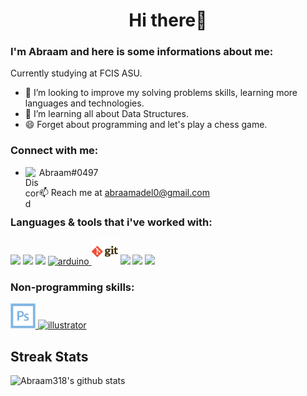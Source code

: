 <h1 align="center">Hi there👋</h1>
<h3> I'm Abraam and here is some informations about me: </h3>

Currently studying at FCIS ASU.


- 👯 I’m looking to improve my solving problems skills, learning more languages and technologies.
- 🌱 I’m learning all about Data Structures.
- 😄 Forget about programming and let's play a chess game.
### Connect with me:
- <img align="left" alt="Discord" width="22px" src="https://preview.redd.it/s9biyhs4lix61.jpg?width=960&crop=smart&auto=webp&s=815ce0836ecc4a00dfe63ac1aa28edf3fc523d26" />Abraam#0497

📫 Reach me at abraamadel0@gmail.com

<h3> Languages & tools that i've worked with: </h3>

<img width ='42px' src ='https://raw.githubusercontent.com/rahulbanerjee26/githubAboutMeGenerator/main/icons/cpp.svg'> </a> 
<img width ='42px' src ='https://raw.githubusercontent.com/rahulbanerjee26/githubAboutMeGenerator/main/icons/python.svg'> </a>
<img width ='42px' src ='https://raw.githubusercontent.com/rahulbanerjee26/githubAboutMeGenerator/main/icons/html.svg'> </a>
 <a href="https://www.arduino.cc/" target="_blank"> <img src="https://cdn.worldvectorlogo.com/logos/arduino-1.svg" alt="arduino" width="42" height="42"/> </a> 
<img width="42px" src="https://raw.githubusercontent.com/github/explore/80688e429a7d4ef2fca1e82350fe8e3517d3494d/topics/git/git.png" />
<img width ='42px' src ='https://raw.githubusercontent.com/rahulbanerjee26/githubAboutMeGenerator/main/icons/github.svg'> </a>
<img width ="42px" src="https://brandslogos.com/wp-content/uploads/images/ubuntu-logo.png" />
<img width ='42px' src ='https://raw.githubusercontent.com/rahulbanerjee26/githubAboutMeGenerator/main/icons/linux.svg'> </a>

<h3> Non-programming skills: </h3>
<a href="https://www.photoshop.com/en" target="_blank" rel="noreferrer"> <img src="https://raw.githubusercontent.com/devicons/devicon/master/icons/photoshop/photoshop-line.svg" alt="photoshop" width="40" height="40"/> </a>
<a href="https://www.adobe.com/in/products/illustrator.html" target="_blank" rel="noreferrer"> <img src="https://www.vectorlogo.zone/logos/adobe_illustrator/adobe_illustrator-icon.svg" alt="illustrator" width="40" height="40"/> </a> 
 </p>

## Streak Stats
![Abraam318's github stats](https://github-readme-stats.vercel.app/api?username=Abraam318&show_icons=true&theme=tokyonight) 
